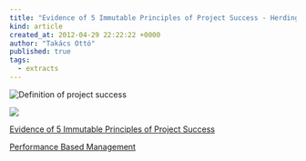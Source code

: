 ```yaml
---
title: "Evidence of 5 Immutable Principles of Project Success - Herding Cats"
kind: article
created_at: 2012-04-29 22:22:22 +0000
author: "Takács Ottó"
published: true
tags: 
  - extracts
---
```

![Definition of project success](http://herdingcats.typepad.com/.a/6a00d8341ca4d953ef0168e9bb2a46970c-pi)

![](http://herdingcats.typepad.com/.a/6a00d8341ca4d953ef0168e9bb3518970c-pi)

[Evidence of 5 Immutable Principles of Project Success](http://herdingcats.typepad.com/my_weblog/2012/04/evidence-of-5-immutable-principles-of-project-success.html)

[Performance Based Management](http://herdingcats.typepad.com/my_weblog/2012/03/performance-based-management.html)
